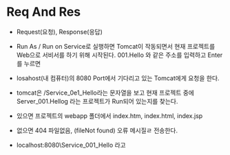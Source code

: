 # Req And Res
* Request(요청), Response(응답)
* Run As / Run on Service로 실행하면
Tomcat이 작동되면서 현재 프로젝트를 Web으로 서비서를 하기 위해 시작된다.
001.Hello 와 같은 주소를 입력하고 Enter를 누르면
* losahost(내 컴퓨터)의 8080 Port에서 기다리고 있는 Tomcat에게 요청을 한다.
* tomcat은 /Service_0e1_Hello라는 문자열을 보고
현재 프로젝트 중에 Server_001.Hellog 라는 프로젝트가 Run되어 있는지를 찾는다.
* 있으면 프로젝트의 webapp 폴더에서 index.htm, index.html, index.jsp

* 없으면 404 파일없음, (fileNot found) 오류 메시질ㄹ 전송한다.

* localhost:8080\\Service_001_Hello 라고 